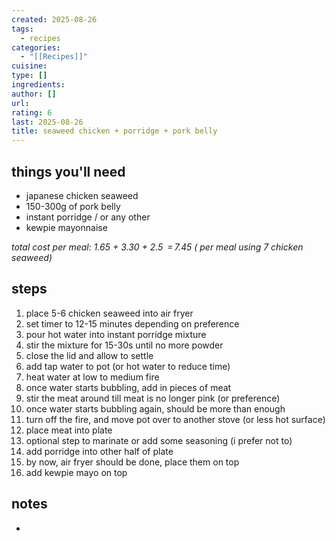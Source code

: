 ```yaml
---
created: 2025-08-26
tags:
  - recipes
categories:
  - "[[Recipes]]"
cuisine:
type: []
ingredients:
author: []
url:
rating: 6
last: 2025-08-26
title: seaweed chicken + porridge + pork belly
---
```

## things you'll need
- japanese chicken seaweed
- 150-300g of pork belly
- instant porridge / or any other
- kewpie mayonnaise

*total cost per meal: 1.65 + 3.30 + 2.5  = 7.45 ( per meal using 7 chicken seaweed)*

## steps

1. place 5-6 chicken seaweed into air fryer
2. set timer to 12-15 minutes depending on preference
3. pour hot water into instant porridge mixture
4. stir the mixture for 15-30s until no more powder
5. close the lid and allow to settle
6. add tap water to pot (or hot water to reduce time)
7. heat water at low to medium fire
8. once water starts bubbling, add in pieces of meat
9. stir the meat around till meat is no longer pink (or preference)
10. once water starts bubbling again, should be more than enough
11. turn off the fire, and move pot over to another stove (or less hot surface)
12. place meat into plate
13. optional step to marinate or add some seasoning (i prefer not to)
14. add porridge into other half of plate
15. by now, air fryer should be done, place them on top
16. add kewpie mayo on top

## notes

- 